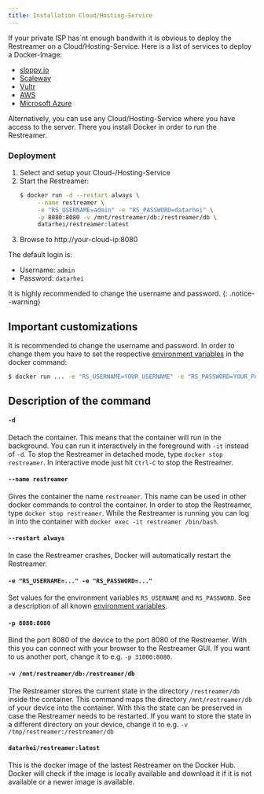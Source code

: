 ```yaml
---
title: Installation Cloud/Hosting-Service
---
```


If your private ISP has´nt enough bandwith it is obvious to deploy the Restreamer on a Cloud/Hosting-Service. Here is a list of services to deploy a Docker-Image:

* [sloppy.io](https://sloppy.io/)
* [Scaleway](https://www.scaleway.com/imagehub/docker/)
* [Vultr](https://www.vultr.com/apps/docker)
* [AWS](https://docs.docker.com/docker-for-aws/)
* [Microsoft Azure](https://docs.docker.com/docker-for-azure/)

Alternatively, you can use any Cloud/Hosting-Service where you have access to the server. There you install Docker in order to run the Restreamer.

### Deployment

1. Select and setup your Cloud-/Hosting-Service
2. Start the Restreamer:    
   ```sh
   $ docker run -d --restart always \
        --name restreamer \
        -e "RS_USERNAME=admin" -e "RS_PASSWORD=datarhei" \
        -p 8080:8080 -v /mnt/restreamer/db:/restreamer/db \
        datarhei/restreamer:latest
   ```
3. Browse to http://your-cloud-ip:8080

The default login is:

* Username: `admin`
* Password: `datarhei`

It is highly recommended to change the username and password.
{: .notice--warning}

## Important customizations

It is recommended to change the username and password. In order to change them you have to set the respective [environment variables](references-environment-vars.html)
in the docker command:

```sh
$ docker run ... -e "RS_USERNAME=YOUR_USERNAME" -e "RS_PASSWORD=YOUR_PASSWORD" ...
```

## Description of the command

#### `-d`

Detach the container. This means that the container will run in the background. You can run it interactively in the foreground with
`-it` instead of `-d`. To stop the Restreamer in detached mode, type `docker stop restreamer`. In interactive mode just hit `Ctrl-C` to
stop the Restreamer.

#### `--name restreamer`

Gives the container the name `restreamer`. This name can be used in other docker commands to control the container. In order to
stop the Restreamer, type `docker stop restreamer`. While the Restreamer is running you can log in into the container with `docker exec -it restreamer /bin/bash`.

#### `--restart always`

In case the Restreamer crashes, Docker will automatically restart the Restreamer.

#### `-e "RS_USERNAME=..." -e "RS_PASSWORD=..."`

Set values for the environment variables `RS_USERNAME` and `RS_PASSWORD`. See a description of all known [environment variables](references-environment-vars.html).

#### `-p 8080:8080`

Bind the port 8080 of the device to the port 8080 of the Restreamer. With this you can connect with your browser to the Restreamer GUI.
If you want to us another port, change it to e.g. `-p 31000:8080`.

#### `-v /mnt/restreamer/db:/restreamer/db`

The Restreamer stores the current state in the directory `/restreamer/db` inside the container. This command maps the directory `/mnt/restreamer/db`
of your device into the container. With this the state can be preserved in case the Restreamer needs to be restarted. If you want to store
the state in a different directory on your device, change it to e.g. `-v /tmp/restreamer:/restreamer/db`

#### `datarhei/restreamer:latest`

This is the docker image of the lastest Restreamer on the Docker Hub. Docker will check if the image is locally available
and download it if it is not available or a newer image is available.